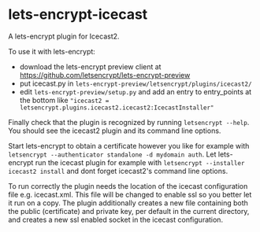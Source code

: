 # lets-encrypt-icecast
A lets-encrypt plugin for Icecast2.

To use it with lets-encrypt:
* download the lets-encrypt preview client at https://github.com/letsencrypt/lets-encrypt-preview
* put icecast.py in `lets-encrypt-preview/letsencrypt/plugins/icecast2/`
* edit `lets-encrypt-preview/setup.py` and add an entry to entry_points at the bottom like `"icecast2 = letsencrypt.plugins.icecast2.icecast2:IcecastInstaller"`

Finally check that the plugin is recognized by running `letsencrypt --help`. You should see the icecast2 plugin and its command line options.

Start lets-encrypt to obtain a certificate however you like for example with `letsencrypt --authenticator standalone -d mydomain auth`.
Let lets-encrypt run the icecast plugin for example with `letsencrypt --installer icecast2 install` and dont forget icecast2's command line options.

To run correctly the plugin needs the location of the icecast configuration file e.g. icecast.xml. This file will be changed to enable ssl so you better let it run on a copy.
The plugin additionally creates a new file containing both the public (certificate) and private key, per default in the current directory, and creates a new ssl enabled socket in the icecast configuration.
